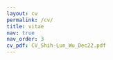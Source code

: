 ```yaml
---
layout: cv
permalink: /cv/
title: vitae
nav: true
nav_order: 3
cv_pdf: CV_Shih-Lun_Wu_Dec22.pdf
---
```

